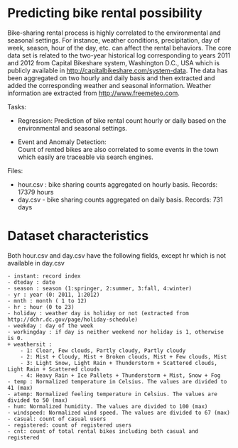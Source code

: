 # Predicting bike rental possibility
Bike-sharing rental process is highly correlated to the environmental and seasonal settings.
For instance, weather conditions, precipitation, day of week, season, hour of the day, etc. can affect the rental behaviors. 
The core data set is related to the two-year historical log corresponding to years 2011 and 2012 from Capital Bikeshare system, Washington D.C., USA which is publicly available in http://capitalbikeshare.com/system-data.
The data has been aggregated on two hourly and daily basis and then extracted and added the corresponding weather and seasonal information. Weather information are extracted from http://www.freemeteo.com. 


Tasks:
- Regression: 
  Prediction of bike rental count hourly or daily based on the environmental and seasonal settings.
	
- Event and Anomaly Detection:  
Count of rented bikes are also correlated to some events in the town which easily are traceable via search engines.


Files:
- hour.csv : bike sharing counts aggregated on hourly basis. Records: 17379 hours
- day.csv - bike sharing counts aggregated on daily basis. Records: 731 days	


Dataset characteristics
=========================================	
Both hour.csv and day.csv have the following fields, except hr which is not available in day.csv
	
	- instant: record index
	- dteday : date
	- season : season (1:springer, 2:summer, 3:fall, 4:winter)
	- yr : year (0: 2011, 1:2012)
	- mnth : month ( 1 to 12)
	- hr : hour (0 to 23)
	- holiday : weather day is holiday or not (extracted from http://dchr.dc.gov/page/holiday-schedule)
	- weekday : day of the week
	- workingday : if day is neither weekend nor holiday is 1, otherwise is 0.
	+ weathersit : 
		- 1: Clear, Few clouds, Partly cloudy, Partly cloudy
		- 2: Mist + Cloudy, Mist + Broken clouds, Mist + Few clouds, Mist
		- 3: Light Snow, Light Rain + Thunderstorm + Scattered clouds, Light Rain + Scattered clouds
		- 4: Heavy Rain + Ice Pallets + Thunderstorm + Mist, Snow + Fog
	- temp : Normalized temperature in Celsius. The values are divided to 41 (max)
	- atemp: Normalized feeling temperature in Celsius. The values are divided to 50 (max)
	- hum: Normalized humidity. The values are divided to 100 (max)
	- windspeed: Normalized wind speed. The values are divided to 67 (max)
	- casual: count of casual users
	- registered: count of registered users
	- cnt: count of total rental bikes including both casual and registered
